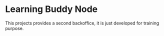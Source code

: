 # Learning Buddy Node

This projects provides a second backoffice, it is just developed for 
training purpose.
